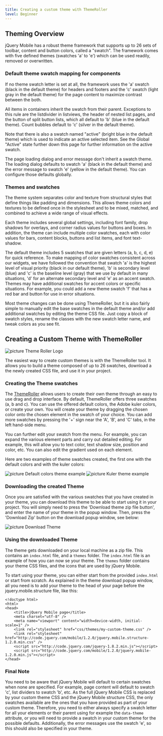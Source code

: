 ```yaml
---
title: Creating a custom theme with ThemeRoller
level: Beginner
---
```


## Theming Overview

jQuery Mobile has a robust theme framework that supports up to 26 sets of toolbar, content and button colors, called a "swatch". The framework comes with five defined themes (swatches 'a' to 'e') which can be used readily, removed or overwritten.

### Default theme swatch mapping for components

If no theme swatch letter is set at all, the framework uses the 'a' swatch (black in the default theme) for headers and footers and the 'c' swatch (light gray in the default theme) for the page content to maximize contrast between the both.

All items in containers inherit the swatch from their parent. Exceptions to this rule are the listdivider in listviews, the header of nested list pages, and the button of split button lists, which all default to 'b' (blue in the default theme). Count bubbles default to 'c' (silver in the default theme).

Note that there is also a swatch named "active" (bright blue in the default theme) which is used to indicate an active selected item. See the Global "Active" state further down this page for further information on the active swatch.

The page loading dialog and error message don't inherit a swatch theme. The loading dialog defaults to swatch 'a' (black in the default theme) and the error message to swatch 'e' (yellow in the default theme). You can configure those defaults globally.

### Themes and swatches

The theme system separates color and texture from structural styles that define things like padding and dimensions. This allows theme colors and textures to be defined once in the stylesheet and to be mixed, matched, and combined to achieve a wide range of visual effects.

Each theme includes several global settings, including font family, drop shadows for overlays, and corner radius values for buttons and boxes. In addition, the theme can include multiple color swatches, each with color values for bars, content blocks, buttons and list items, and font text-shadow.

The default theme includes 5 swatches that are given letters (a, b, c, d, e) for quick reference. To make mapping of color swatches consistent across our widgets, we have followed the convention that swatch 'a' is the highest level of visual priority (black in our default theme), 'b' is secondary level (blue) and 'c' is the baseline level (gray) that we use by default in many situations, 'd' for an alternate secondary level and 'e' as an accent swatch. Themes may have additional swatches for accent colors or specific situations. For example, you could add a new theme swatch 'f' that has a red bar and button for use in error situations.

Most theme changes can be done using ThemeRoller, but it is also fairly simple to manually edit the base swatches in the default theme and/or add additional swatches by editing the theme CSS file. Just copy a block of swatch styles, rename the classes with the new swatch letter name, and tweak colors as you see fit.

## Creating a Custom Theme with ThemeRoller

![picture Theme Roller Logo](/resources/jquery-mobile/themeroller-mobile-logo.png "Theme Roller")

The easiest way to create custom themes is with the ThemeRoller tool. It allows you to build a theme composed of up to 26 swatches, download a the newly created CSS file, and use it in your project.


### Creating the Theme swatches

The [ThemeRoller](http://jquerymobile.com/themeroller/)  allows users to create their own theme through an easy to use drag and drop interface. By default, ThemeRoller offers three swatches (a, b and c). You can use the offered default colors, the Adobe kuler colors, or create your own. You will create your theme by dragging the chosen color onto the chosen element in the swatch of your choice. You can add more swatches by pressing the '+' sign near the 'A', 'B', and 'C' tabs, in the left hand-side menu.

You can further edit your swatch from the menu. For example, you can expand the various element parts and carry out detailed editing. For example, this will allow you to text color, text shadow size, position and color, etc. You can also edit the gradient used on each element.

Here are two examples of theme swatches created, the first one with the default colors and with the kuler colors:

![picture Default colors theme example](/resources/jquery-mobile/Theme.png "Default colors theme example")      ![picture Kuler theme example](/resources/jquery-mobile/Kuler.png "Kuler theme example")

### Downloading the created Theme

Once you are satisfied with the various swatches that you have created in your theme, you can download this theme to be able to start using it in your project. You will simply need to press the 'Download theme zip file button', and enter the name of your theme in the popup window. Then, press the 'Download Zip' button on the download popup window, see below:

![picture Download Theme](/resources/jquery-mobile/downloadTheme.png "Download Theme")

### Using the downloaded Theme

The theme gets downloaded on your local machine as a zip file. This contains an `index.html` file, and a `themes` folder. The `index.html` file is an example of how you can now se your theme. The `themes` folder contains your theme CSS files, and the icons that are used by jQuery Mobile.

To start using your theme, you can either start from the provided `index.html` or start from scratch. As explained in the theme download popup window, all you need is to add your theme to the head of your page before the jquery.mobile.structure file, like this:

```
<!doctype html>
<html>
<head>
	<title>jQuery Mobile page</title>
	<meta charset="utf-8" />
	<meta name="viewport" content="width=device-width, initial-scale=1" />
	<link rel="stylesheet" href="css/themes/my-custom-theme.css" />
	<link rel="stylesheet" href="http://code.jquery.com/mobile/1.2.0/jquery.mobile.structure-1.2.0.min.css" />
	<script src="http://code.jquery.com/jquery-1.8.2.min.js"></script>
	<script src="http://code.jquery.com/mobile/1.2.0/jquery.mobile-1.2.0.min.js"></script>
</head>
```

### Final Note

You need to be aware that jQuery Mobile will default to certain swatches when none are specified. For example, page content will default to swatch 'c', list dividers to swatch 'b', etc. As the full jQuery Mobile CSS is replaced by your custom theme CSS and the jQuery Mobile structure CSS, the only swatches available are the ones that you have provided as part of your custom theme. Therefore, you need to either always specify a swatch letter for all your elements or their parent using for example the `data-theme` attribute, or you will need to provide a swatch in your custom theme for the possible defaults. Additionally, the error messages use the swatch 'e', so this should also be specified in your theme.
